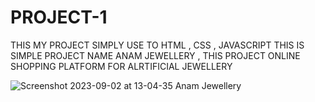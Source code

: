 # PROJECT-1
THIS MY PROJECT SIMPLY USE TO HTML , CSS , JAVASCRIPT THIS IS SIMPLE PROJECT NAME ANAM JEWELLERY , THIS PROJECT ONLINE SHOPPING PLATFORM FOR ALRTIFICIAL JEWELLERY 

![Screenshot 2023-09-02 at 13-04-35 Anam Jewellery](https://github.com/shahanshah786/PROJECT-1/assets/126701251/7bfecac1-69e6-48ee-a411-1fa6ed7a4f9a)
